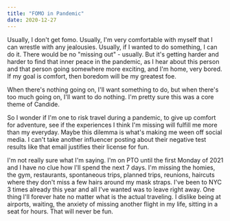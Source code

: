 ```yaml
---
title: "FOMO in Pandemic"
date: 2020-12-27
---
```


Usually, I don't get fomo. Usually, I'm very comfortable with myself that I can wrestle with any jealousies. Usually, if I wanted to do something, I can do it. There would be no "missing out" - usually. But it's getting harder and harder to find that inner peace in the pandemic, as I hear about this person and that person going somewhere more exciting, and I'm home, very bored. If my goal is comfort, then boredom will be my greatest foe. 

When there's nothing going on, I'll want something to do, but when there's too much going on, I'll want to do nothing. I'm pretty sure this was a core theme of Candide.

So I wonder if I'm one to risk travel during a pandemic, to give up comfort for adventure, see if the experiences I think I'm missing will fulfill me more than my everyday. Maybe this dilemma is what's making me ween off social media. I can't take another influencer posting about their negative test results like that email justifies their license for fun.

I'm not really sure what I'm saying. I'm on PTO until the first Monday of 2021 and I have no clue how I'll spend the next 7 days. I'm missing the homies, the gym, restaurants, spontaneous trips, planned trips, reunions, haircuts where they don't miss a few hairs around my mask straps. I've been to NYC 3 times already this year and all I've wanted was to leave right away. One thing I'll forever hate no matter what is the actual traveling. I dislike being at airports, waiting, the anxiety of missing another flight in my life, sitting in a seat for hours. That will never be fun.